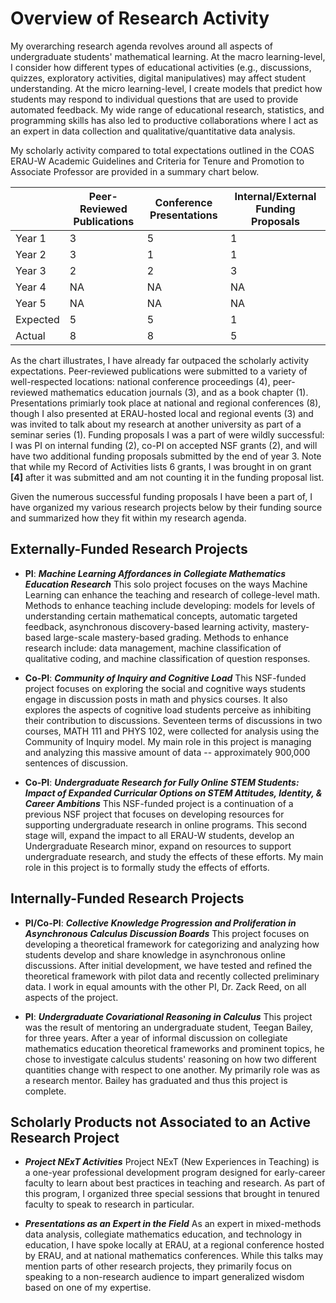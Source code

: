 # Overview of Research Activity
My overarching research agenda revolves around all aspects of undergraduate students' mathematical learning. At the macro learning-level, I consider how different types of educational activities (e.g., discussions, quizzes, exploratory activities, digital manipulatives) may affect student understanding. At the micro learning-level, I create models that predict how students may respond to individual questions that are used to provide automated feedback. My wide range of educational research, statistics, and programming skills has also led to productive collaborations where I act as an expert in data collection and qualitative/quantitative data analysis. 

My scholarly activity compared to total expectations outlined in the COAS ERAU-W Academic Guidelines and Criteria for Tenure and Promotion to Associate Professor are provided in a summary chart below. 

|          | Peer-Reviewed Publications | Conference Presentations | Internal/External Funding Proposals |
|----------|--------------|---------------|-------------------|
| Year 1   |       3      |       5       |         1         |
| Year 2   |       3      |       1       |         1         |
| Year 3   |       2      |       2       |         3         |
| Year 4   |      NA      |      NA       |        NA         |
| Year 5   |      NA      |      NA       |        NA         |
| Expected |       5      |       5       |         1         |
| Actual   |       8      |       8       |         5         | 

As the chart illustrates, I have already far outpaced the scholarly activity expectations. Peer-reviewed publications were submitted to a variety of well-respected locations: national conference proceedings (4), peer-reviewed mathematics education journals (3), and as a book chapter (1). Presentations primiarly took place at national and regional conferences (8), though I also presented at ERAU-hosted local and regional events (3) and was invited to talk about my research at another university as part of a seminar series (1). Funding proposals I was a part of were wildly successful: I was PI on internal funding (2), co-PI on accepted NSF grants (2), and will have two additional funding proposals submitted by the end of year 3. Note that while my Record of Activities lists 6 grants, I was brought in on grant **[4]** after it was submitted and am not counting it in the funding proposal list.

Given the numerous successful funding proposals I have been a part of, I have organized my various research projects below by their funding source and summarized how they fit within my research agenda. 

## Externally-Funded Research Projects
- **PI**: ***Machine Learning Affordances in Collegiate Mathematics Education Research***
This solo project focuses on the ways Machine Learning can enhance the teaching and research of college-level math. Methods to enhance teaching include developing: models for levels of understanding certain mathematical concepts, automatic targeted feedback, asynchronous discovery-based learning activity, mastery-based large-scale mastery-based grading. Methods to enhance research include: data management, machine classification of qualitative coding, and machine classification of question responses.

- **Co-PI**: ***Community of Inquiry and Cognitive Load***
This NSF-funded project focuses on exploring the social and cognitive ways students engage in discussion posts in math and physics courses. It also explores the aspects of cognitive load students perceive as inhibiting their contribution to discussions. Seventeen terms of discussions in two courses, MATH 111 and PHYS 102, were collected for analysis using the Community of Inquiry model. My main role in this project is managing and analyzing this massive amount of data  -- approximately 900,000 sentences of discussion.

- **Co-PI**: ***Undergraduate Research for Fully Online STEM Students: Impact of Expanded Curricular Options on STEM Attitudes, Identity, & Career Ambitions***
This NSF-funded project is a continuation of a previous NSF project that focuses on developing resources for supporting undergraduate research in online programs. This second stage will, expand the impact to all ERAU-W students, develop an Undergraduate Research minor, expand on resources to support undergraduate research, and study the effects of these efforts. My main role in this project is to formally study the effects of efforts.

## Internally-Funded Research Projects
- **PI/Co-PI**: ***Collective Knowledge Progression and Proliferation in Asynchronous Calculus Discussion Boards***
This project focuses on developing a theoretical framework for categorizing and analyzing how students develop and share knowledge in asynchronous online discussions. After initial development, we have tested and refined the theoretical framework with pilot data and recently collected preliminary data. I work in equal amounts with the other PI, Dr. Zack Reed, on all aspects of the project. 

- **PI**: ***Undergraduate Covariational Reasoning in Calculus***
This project was the result of mentoring an undergraduate student, Teegan Bailey, for three years. After a year of informal discussion on collegiate mathematics education theoretical frameworks and prominent topics, he chose to investigate calculus students' reasoning on how two different quantities change with respect to one another. My primarily role was as a research mentor. Bailey has graduated and thus this project is complete.

## Scholarly Products not Associated to an Active Research Project
- ***Project NExT Activities***
Project NExT (New Experiences in Teaching) is a one-year professional development program designed for early-career faculty to learn about best practices in teaching and research. As part of this program, I organized three special sessions that brought in tenured faculty to speak to research in particular. 

- ***Presentations as an Expert in the Field***
As an expert in mixed-methods data analysis, collegiate mathematics education, and technology in education, I have spoke locally at ERAU, at a regional conference hosted by ERAU, and at national mathematics conferences. While this talks may mention parts of other research projects, they primarily focus on speaking to a non-research audience to impart generalized wisdom based on one of my expertise.